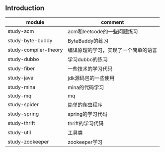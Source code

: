 ## Introduction

| module | comment | 
| ------ | ----- | 
| study-acm | acm和leetcode的一些问题练习
| study-byte-buddy | ByteBuddy的练习
| study-compiler-theory | 编译原理的学习，实现了一个简单的语言
| study-dubbo | 学习dubbo的练习
| study-fiber | 一些技术的学习代码
| study-java |  jdk源码包的一些使用
| study-mina |  mina的代码学习
| study-mq |    mq
| study-spider | 简单的爬虫程序
| study-spring | spring的学习代码
| study-thrift | thrift的学习代码
| study-util |  工具类
| study-zookeeper | zookeeper学习
